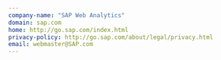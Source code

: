 ```yaml
---
company-name: "SAP Web Analytics"
domain: sap.com
home: http://go.sap.com/index.html
privacy-policy: http://go.sap.com/about/legal/privacy.html
email: webmaster@SAP.com
---
```




